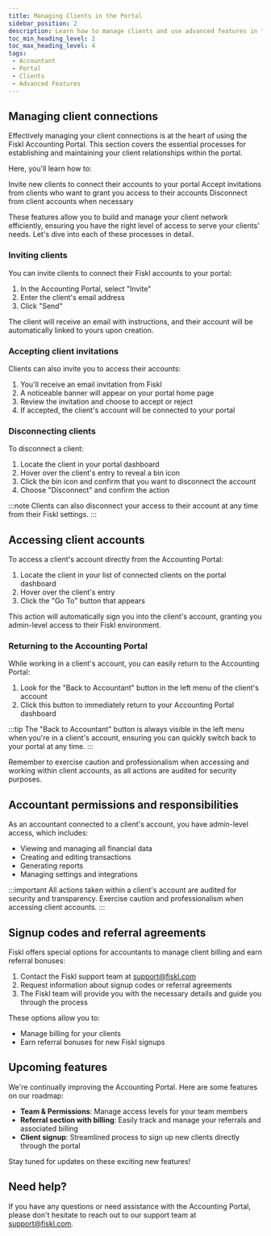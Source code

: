 ```yaml
---
title: Managing Clients in the Portal
sidebar_position: 2
description: Learn how to manage clients and use advanced features in the Fiskl Accounting Portal
toc_min_heading_level: 2
toc_max_heading_level: 4
tags:
 - Accountant
 - Portal
 - Clients
 - Advanced Features
---
```


## Managing client connections

Effectively managing your client connections is at the heart of using the Fiskl Accounting Portal. This section covers the essential processes for establishing and maintaining your client relationships within the portal.

Here, you'll learn how to:

Invite new clients to connect their accounts to your portal
Accept invitations from clients who want to grant you access to their accounts
Disconnect from client accounts when necessary

These features allow you to build and manage your client network efficiently, ensuring you have the right level of access to serve your clients' needs. Let's dive into each of these processes in detail.

### Inviting clients

You can invite clients to connect their Fiskl accounts to your portal:

1. In the Accounting Portal, select "Invite"
2. Enter the client's email address
3. Click "Send"

The client will receive an email with instructions, and their account will be automatically linked to yours upon creation.

### Accepting client invitations

Clients can also invite you to access their accounts:

1. You'll receive an email invitation from Fiskl
2. A noticeable banner will appear on your portal home page
3. Review the invitation and choose to accept or reject
4. If accepted, the client's account will be connected to your portal

### Disconnecting clients

To disconnect a client:

1. Locate the client in your portal dashboard
2. Hover over the client's entry to reveal a bin icon
3. Click the bin icon and confirm that you want to disconnect the account
4. Choose "Disconnect" and confirm the action

:::note
Clients can also disconnect your access to their account at any time from their Fiskl settings.
:::

## Accessing client accounts

To access a client's account directly from the Accounting Portal:

1. Locate the client in your list of connected clients on the portal dashboard
2. Hover over the client's entry
3. Click the "Go To" button that appears

This action will automatically sign you into the client's account, granting you admin-level access to their Fiskl environment.

### Returning to the Accounting Portal

While working in a client's account, you can easily return to the Accounting Portal:

1. Look for the "Back to Accountant" button in the left menu of the client's account
2. Click this button to immediately return to your Accounting Portal dashboard

:::tip
The "Back to Accountant" button is always visible in the left menu when you're in a client's account, ensuring you can quickly switch back to your portal at any time.
:::

Remember to exercise caution and professionalism when accessing and working within client accounts, as all actions are audited for security purposes.

## Accountant permissions and responsibilities

As an accountant connected to a client's account, you have admin-level access, which includes:

- Viewing and managing all financial data
- Creating and editing transactions
- Generating reports
- Managing settings and integrations

:::important
All actions taken within a client's account are audited for security and transparency. Exercise caution and professionalism when accessing client accounts.
:::

## Signup codes and referral agreements

Fiskl offers special options for accountants to manage client billing and earn referral bonuses:

1. Contact the Fiskl support team at support@fiskl.com
2. Request information about signup codes or referral agreements
3. The Fiskl team will provide you with the necessary details and guide you through the process

These options allow you to:
- Manage billing for your clients
- Earn referral bonuses for new Fiskl signups

## Upcoming features

We're continually improving the Accounting Portal. Here are some features on our roadmap:

- **Team & Permissions**: Manage access levels for your team members
- **Referral section with billing**: Easily track and manage your referrals and associated billing
- **Client signup**: Streamlined process to sign up new clients directly through the portal

Stay tuned for updates on these exciting new features!

## Need help?

If you have any questions or need assistance with the Accounting Portal, please don't hesitate to reach out to our support team at support@fiskl.com.

